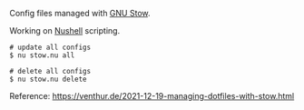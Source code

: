 Config files managed with [GNU Stow].

Working on [Nushell] scripting.

```nushell
# update all configs
$ nu stow.nu all

# delete all configs
$ nu stow.nu delete
```

Reference:
https://venthur.de/2021-12-19-managing-dotfiles-with-stow.html

[GNU Stow]: https://www.gnu.org/software/stow/
[Nushell]: https://www.nushell.sh/
